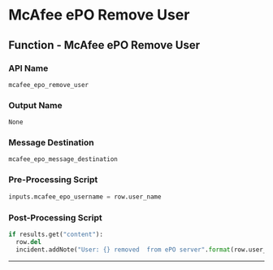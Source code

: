 <!--
    DO NOT MANUALLY EDIT THIS FILE
    THIS FILE IS AUTOMATICALLY GENERATED WITH resilient-sdk codegen
-->

# McAfee ePO Remove User

## Function - McAfee ePO Remove User

### API Name
`mcafee_epo_remove_user`

### Output Name
`None`

### Message Destination
`mcafee_epo_message_destination`

### Pre-Processing Script
```python
inputs.mcafee_epo_username = row.user_name
```

### Post-Processing Script
```python
if results.get("content"):
  row.del
  incident.addNote("User: {} removed  from ePO server".format(row.user_name))
```

---

